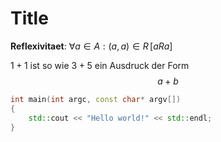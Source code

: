 # Title

__Reflexivitaet__: $\forall a \in A: (a, a) \in R \, [aRa]$

$1 + 1$ ist so wie $3 + 5$ ein Ausdruck der Form $$a + b$$

```C++
int main(int argc, const char* argv[])
{
	std::cout << "Hello world!" << std::endl;
}
```
